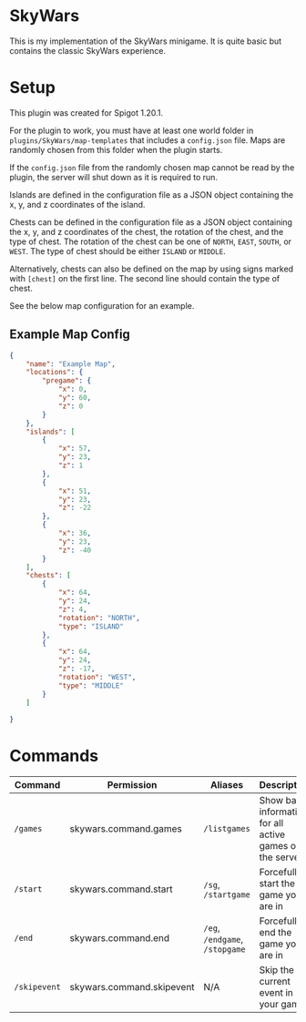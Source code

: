 # SkyWars

This is my implementation of the SkyWars minigame. It is quite basic but contains the classic SkyWars experience.

# Setup

This plugin was created for Spigot 1.20.1.

For the plugin to work, you must have at least one world folder in `plugins/SkyWars/map-templates` that includes
a `config.json` file. Maps are randomly chosen from this folder when the plugin starts.

If the `config.json` file from the randomly chosen map cannot be read by the plugin, the server will shut down as it is required
to run.

Islands are defined in the configuration file as a JSON object containing the x, y, and z coordinates of the island. 

Chests can be defined in the configuration file as a JSON object containing the x, y, and z coordinates of the chest, the rotation
of the chest, and the type of chest. The rotation of the chest can be one of `NORTH`, `EAST`, `SOUTH`, or `WEST`. The type of chest
should be either `ISLAND` or `MIDDLE`. 

Alternatively, chests can also be defined on the map by using signs marked with `[chest]` on the first line. The second line 
should contain the type of chest.

See the below map configuration for an example.

## Example Map Config

```json
{
    "name": "Example Map",
    "locations": {
        "pregame": {
            "x": 0,
            "y": 60,
            "z": 0
        }
    },
    "islands": [
        {
            "x": 57,
            "y": 23,
            "z": 1
        },
        {
            "x": 51,
            "y": 23,
            "z": -22
        },
        {
            "x": 36,
            "y": 23,
            "z": -40
        }
    ],
    "chests": [
        {
            "x": 64,
            "y": 24,
            "z": 4,
            "rotation": "NORTH",
            "type": "ISLAND"
        },
        {
            "x": 64,
            "y": 24,
            "z": -17,
            "rotation": "WEST",
            "type": "MIDDLE"
        }
    ]
    
}
```

# Commands
| Command      | Permission                | Aliases                        | Description                                                                                    |
|--------------|---------------------------|--------------------------------|------------------------------------------------------------------------------------------------|
| `/games`     | skywars.command.games     | `/listgames`                   | Show basic information for all active games on the server                                      |
| `/start`     | skywars.command.start     | `/sg`, `/startgame`            | Forcefully start the game you are in                                                           |
| `/end`       | skywars.command.end       | `/eg`, `/endgame`, `/stopgame` | Forcefully end the game you are in                                                             |
| `/skipevent` | skywars.command.skipevent | N/A                            | Skip the current event in your game                                                            |
